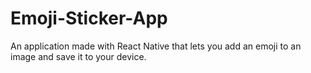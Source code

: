 # Emoji-Sticker-App
An application made with React Native that lets you add an emoji to an image and save it to your device.
